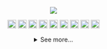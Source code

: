 
<p align="center"><img src="https://readme-typing-svg.herokuapp.com?font=Monoscape&color=%23F71D4F&size=26&center=true&vCenter=true&lines=%E2%9C%A8+Welcome+to+my+github+%E2%9C%A8"></p>

<p align="center">
<img src="https://img.shields.io/badge/C%23-239120?style=for-the-badge&logo=c-sharp&logoColor=white" height="20px"> <img src="https://img.shields.io/badge/MySQL-005C84?style=for-the-badge&logo=mysql&logoColor=white" height="20px"> <img src="https://img.shields.io/badge/.NET-512BD4.svg?style=for-the-badge&logo=dotnet&logoColor=white" height="20px">
<img src="https://img.shields.io/badge/html5-%23E34F26.svg?style=for-the-badge&logo=html5&logoColor=white" height="20px">  <img src="https://img.shields.io/badge/css3-%231572B6.svg?style=for-the-badge&logo=css3&logoColor=white" height="20px"> <img src="https://img.shields.io/badge/Sass-CC6699?style=for-the-badge&logo=sass&logoColor=white" height="20px"> <img src="https://img.shields.io/badge/javascript-%23323330.svg?style=for-the-badge&logo=javascript&logoColor=%23F7DF1E" height="20px"> <img src="https://img.shields.io/badge/git-%23F05033.svg?style=for-the-badge&logo=git&logoColor=white" height="20px">  <img src="https://img.shields.io/badge/Visual%20Studio-5C2D91.svg?style=for-the-badge&logo=visual-studio&logoColor=white" height="20px"> 
</p>

<details>
<p align="center"> 🔗 Contact me with:</p>

<p align="center">
<a href="https://www.instagram.com/__alisu013__/" target="_blank"> <img src="https://img.shields.io/badge/INSTAGRAM-000?style=for-the-badge&logo=instagram&logoColor=white"> </a> <a href="mailto:alisson.r.santos92@gmail.com?subject=Contato%20-%20via%20Github" target="_blank"> <img src="https://img.shields.io/badge/Email-000?style=for-the-badge&logo=gmail&logoColor=white"> </a>
</p>
<summary align="center">See more...</summary>

# Hi there 👋

**A little bit more of me...**

- 🖥️ I'm studying in an System Development technician course in <a href="http://etecaf.com.br">Etec Aristoteles Ferreira</a>

- ❤️ I'm passionate about understanding Design and Frontend development
</details>
